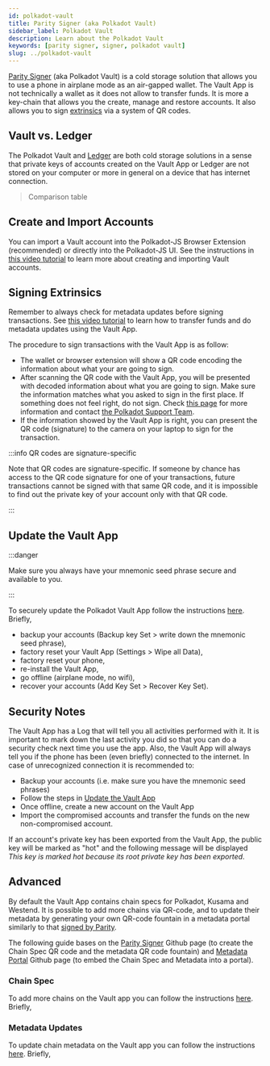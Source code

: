 ```yaml
---
id: polkadot-vault
title: Parity Signer (aka Polkadot Vault)
sidebar_label: Polkadot Vault
description: Learn about the Polkadot Vault
keywords: [parity signer, signer, polkadot vault]
slug: ../polkadot-vault
---
```


[Parity Signer](https://www.parity.io/technologies/signer) (aka Polkadot Vault) is a cold storage
solution that allows you to use a phone in airplane mode as an air-gapped wallet. The Vault App is
not technically a wallet as it does not allow to transfer funds. It is more a key-chain that allows
you the create, manage and restore accounts. It also allows you to sign
[extrinsics](../learn/learn-extrinsics.md) via a system of QR codes.

## Vault vs. Ledger

The Polkadot Vault and [Ledger](./ledger.md) are both cold storage solutions in a sense that private
keys of accounts created on the Vault App or Ledger are not stored on your computer or more in
general on a device that has internet connection.

> Comparison table

## Create and Import Accounts

You can import a Vault account into the Polkadot-JS Browser Extension (recommended) or directly into
the Polkadot-JS UI. See the instructions in [this video tutorial](https://youtu.be/hgv1R9mPEXw) to
learn more about creating and importing Vault accounts.

## Signing Extrinsics

Remember to always check for metadata updates before signing transactions. See
[this video tutorial](https://youtu.be/gbvrHzr4EDY) to learn how to transfer funds and do metadata
updates using the Vault App.

The procedure to sign transactions with the Vault App is as follow:

- The wallet or browser extension will show a QR code encoding the information about what your are
  going to sign.
- After scanning the QR code with the Vault App, you will be presented with decoded information
  about what you are going to sign. Make sure the information matches what you asked to sign in the
  first place. If something does not feel right, do not sign. Check
  [this page](../learn/learn-extrinsics.md#corrupted-qr-code-parity-signer) for more information and
  contact [the Polkadot Support Team](https://support.polkadot.network/support/home).
- If the information showed by the Vault App is right, you can present the QR code (signature) to
  the camera on your laptop to sign for the transaction.

:::info QR codes are signature-specific

Note that QR codes are signature-specific. If someone by chance has access to the QR code signature
for one of your transactions, future transactions cannot be signed with that same QR code, and it is
impossible to find out the private key of your account only with that QR code.

:::

## Update the Vault App

:::danger

Make sure you always have your mnemonic seed phrase secure and available to you.

:::

To securely update the Polkadot Vault App follow the instructions
[here](https://paritytech.github.io/parity-signer/tutorials/Upgrading.html). Briefly,

- backup your accounts (Backup key Set > write down the mnemonic seed phrase),
- factory reset your Vault App (Settings > Wipe all Data),
- factory reset your phone,
- re-install the Vault App,
- go offline (airplane mode, no wifi),
- recover your accounts (Add Key Set > Recover Key Set).

## Security Notes

The Vault App has a Log that will tell you all activities performed with it. It is important to mark
down the last activity you did so that you can do a security check next time you use the app. Also,
the Vault App will always tell you if the phone has been (even briefly) connected to the internet.
In case of unrecognized connection it is recommended to:

- Backup your accounts (i.e. make sure you have the mnemonic seed phrases)
- Follow the steps in [Update the Vault App](#update-the-vault-app)
- Once offline, create a new account on the Vault App
- Import the compromised accounts and transfer the funds on the new non-compromised account.

If an account's private key has been exported from the Vault App, the public key will be marked as
"hot" and the following message will be displayed _This key is marked hot because its root private
key has been exported_.

## Advanced

By default the Vault App contains chain specs for Polkadot, Kusama and Westend. It is possible to
add more chains via QR-code, and to update their metadata by generating your own QR-code fountain in
a metadata portal similarly to that [signed by Parity](https://metadata.parity.io/#/polkadot).

The following guide bases on the [Parity Signer](https://github.com/paritytech/parity-signer) Github
page (to create the Chain Spec QR code and the metadata QR code fountain) and
[Metadata Portal](https://github.com/paritytech/metadata-portal) Github page (to embed the Chain
Spec and Metadata into a portal).

### Chain Spec

To add more chains on the Vault app you can follow the instructions
[here](https://paritytech.github.io/parity-signer/tutorials/Add-New-Network.html#add-network-specs).
Briefly,

### Metadata Updates

To update chain metadata on the Vault app you can follow the instructions
[here](https://paritytech.github.io/parity-signer/tutorials/Add-New-Network.html#add-network-metadata).
Briefly,
